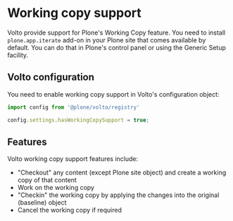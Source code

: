 # Working copy support

Volto provide support for Plone's Working Copy feature. You need to install `plone.app.iterate` add-on in your Plone site that comes available by default. You can do that in Plone's control panel or using the Generic Setup facility.

## Volto configuration

You need to enable working copy support in Volto's configuration object:

```js
import config from '@plone/volto/registry'

config.settings.hasWorkingCopySupport = true;
```

## Features

Volto working copy support features include:

- "Checkout" any content (except Plone site object) and create a working copy of that content
- Work on the working copy
- "Checkin" the working copy by applying the changes into the original (baseline) object
- Cancel the working copy if required
